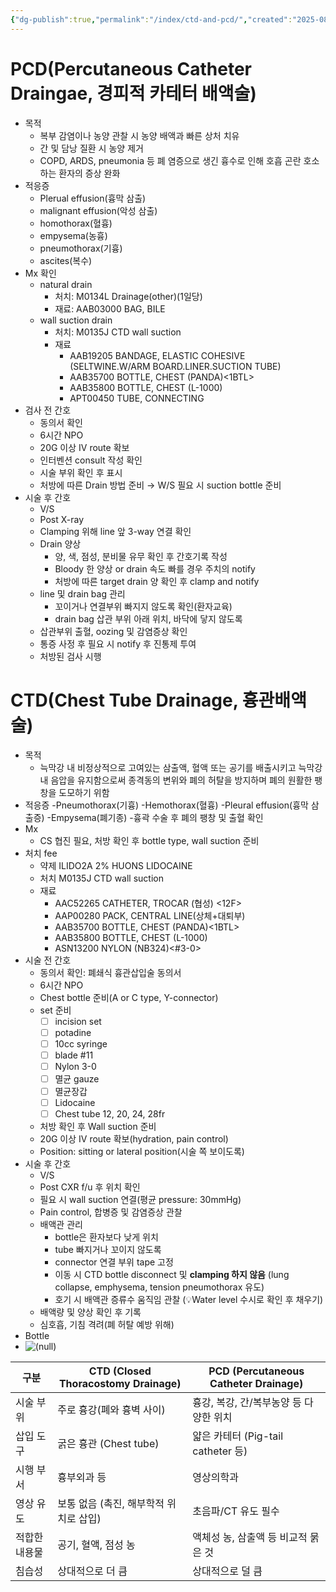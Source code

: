 ```yaml
---
{"dg-publish":true,"permalink":"/index/ctd-and-pcd/","created":"2025-08-20T11:21:27.424+09:00","updated":"2025-08-20T11:54:12.308+09:00"}
---
```


# PCD(Percutaneous Catheter Draingae, 경피적 카테터 배액술)
- 목적
	- 복부 감염이나 농양 관찰 시 농양 배액과 빠른 상처 치유
	- 간 및 담낭 질환 시 농양 제거
	- COPD, ARDS, pneumonia 등 폐 염증으로 생긴 흉수로 인해 호흡 곤란 호소 하는 환자의 증상 완화
- 적응증
	- Plerual effusion(흉막 삼출)
	- malignant effusion(악성 삼출)
	- homothorax(혈흉)
	- empysema(농흉)
	- pneumothorax(기흉)
	- ascites(복수)
- Mx 확인 
	- natural drain
		- 처치: M0134L Drainage(other)(1일당)
		- 재료: AAB03000 BAG, BILE
	- wall suction drain 
		- 처치: M0135J CTD wall suction
		- 재료
			- AAB19205 BANDAGE, ELASTIC COHESIVE (SELTWINE.W/ARM BOARD.LINER.SUCTION TUBE)
			- AAB35700 BOTTLE, CHEST (PANDA)<1BTL>
			- AAB35800 BOTTLE, CHEST (L-1000)<C TYPE>
			- APT00450 TUBE, CONNECTING
- 검사 전 간호 
	- 동의서 확인
	- 6시간 NPO
	- 20G 이상 IV route 확보
	- 인터벤션 consult 작성 확인
	- 시술 부위 확인 후 표시 
	- 처방에 따른 Drain 방법 준비 → W/S 필요 시 suction bottle 준비 
- 시술 후 간호
	- V/S
	- Post X-ray
	- Clamping 위해 line 앞 3-way 연결 확인
	- Drain 양상
		- 양, 색, 점성, 분비물 유무 확인 후 간호기록 작성
		- Bloody 한 양상 or drain 속도 빠를 경우 주치의 notify
		- 처방에 따른 target drain 양 확인 후 clamp and notify 
	- line 및 drain bag 관리 
		- 꼬이거나 연결부위 빠지지 않도록 확인(환자교육)
		- drain bag 삽관 부위 아래 위치, 바닥에 닿지 않도록 
	- 삽관부위 출혈, oozing 및 감염증상 확인
	- 통증 사정 후 필요 시 notify 후 진통제 투여
	- 처방된 검사 시행

# CTD(Chest Tube Drainage, 흉관배액술)
- 목적 
	- 늑막강 내 비정상적으로 고여있는 삼출액, 혈액 또는 공기를 배출시키고 늑막강 내 음압을 유지함으로써 종격동의 변위와 폐의 허탈을 방지하며 폐의 원활한 팽창을 도모하기 위함
- 적응증
	-Pneumothorax(기흉)
	-Hemothorax(혈흉)
	-Pleural effusion(흉막 삼출증)
	-Empysema(폐기종)
	-흉곽 수술 후 폐의 팽창 및 출혈 확인
- Mx
	- CS 협진 필요, 처방 확인 후 bottle type, wall suction 준비
- 처치 fee
	- 약제 ILIDO2A 2% HUONS LIDOCAINE
	- 처치 M0135J CTD wall suction 
	- 재료
		- AAC52265 CATHETER, TROCAR (협성) <12F>
		- AAP00280 PACK, CENTRAL LINE(상체+대퇴부)
		- AAB35700 BOTTLE, CHEST (PANDA)<1BTL>
		- AAB35800 BOTTLE, CHEST (L-1000)<C TYPE>
		- ASN13200 NYLON (NB324)<#3-0> 
- 시술 전 간호
	- 동의서 확인: 폐쇄식 흉관삽입술 동의서
	- 6시간 NPO
	- Chest bottle 준비(A or C type, Y-connector)
	- set 준비
		- [ ] incision set
		- [ ] potadine
		- [ ] 10cc syringe
		- [ ] blade #11
		- [ ] Nylon 3-0
		- [ ] 멸균 gauze
		- [ ] 멸균장갑
		- [ ] Lidocaine
		- [ ] Chest tube 12, 20, 24, 28fr
	- 처방 확인 후 Wall suction 준비
	- 20G 이상 IV route 확보(hydration, pain control)
	- Position: sitting or lateral position(시술 쪽 보이도록)
- 시술 후 간호
	- V/S
	- Post CXR f/u 후 위치 확인
	- 필요 시 wall suction 연결(평균 pressure: 30mmHg)
	- Pain control, 합병증 및 감염증상 관찰
	- 배액관 관리
		- bottle은 환자보다 낮게 위치
		- tube 빠지거나 꼬이지 않도록
		- connector 연결 부위 tape 고정
		- 이동 시 CTD bottle disconnect 및 **clamping 하지 않음** (lung collapse, emphysema, tension pneumothorax 유도)
		- 호기 시 배액관 증류수 움직임 관찰 (💡Water level 수시로 확인 후 채우기)
	- 배액량 및 양상 확인 후 기록
	- 심호흡, 기침 격려(폐 허탈 예방 위해)
- Bottle
- ![(null)](file:///C:\Users\bmore\AppData\Local\Temp\cif00001.png)

|구분|CTD (Closed Thoracostomy Drainage)|PCD (Percutaneous Catheter Drainage)|
|---|---|---|
|시술 부위|주로 흉강(폐와 흉벽 사이)|흉강, 복강, 간/복부농양 등 다양한 위치|
|삽입 도구|굵은 흉관 (Chest tube)|얇은 카테터 (Pig-tail catheter 등)|
|시행 부서|흉부외과 등|영상의학과|
|영상 유도|보통 없음 (촉진, 해부학적 위치로 삽입)|초음파/CT 유도 필수|
|적합한 내용물|공기, 혈액, 점성 농|액체성 농, 삼출액 등 비교적 묽은 것|
|침습성|상대적으로 더 큼|상대적으로 덜 큼|